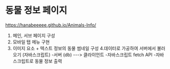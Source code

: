 # 동물 정보 페이지
https://hanabeeeee.github.io/Animals-Info/

1. 메인, 서브 페이지 구성
2. 모바일 탭 메뉴 구현
3. 이미지 요소 + 텍스트 정보의 동물 썸네일 구성
4.데이터로 가공하여 서버에서 불러오기 (자바스크립트)
    -서버 (db) ---> 클라이언트
    -자바스크립트 fetch API
    -자바스크립트로 동물 정보 출력
